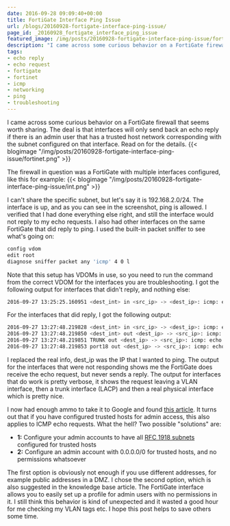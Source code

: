 ```yaml
---
date: 2016-09-28 09:09:40+00:00
title: FortiGate Interface Ping Issue
url: /blogs/20160928-fortigate-interface-ping-issue/
page_id: _20160928_fortigate_interface_ping_issue
featured_image: /img/posts/20160928-fortigate-interface-ping-issue/fortinet.png
description: "I came across some curious behavior on a FortiGate firewall. Interfaces won't send back an echo reply in some cases."
tags:
- echo reply
- echo request
- fortigate
- fortinet
- icmp
- networking
- ping
- troubleshooting
---
```


I came across some curious behavior on a FortiGate firewall that seems worth sharing. The deal is that interfaces will only send back an echo reply if there is an admin user that has a trusted host network corresponding with the subnet configured on that interface. Read on for the details.
{{< blogimage "/img/posts/20160928-fortigate-interface-ping-issue/fortinet.png" >}}
<!-- more -->
The firewall in question was a FortiGate with multiple interfaces configured, like this for example:
{{< blogimage "/img/posts/20160928-fortigate-interface-ping-issue/int.png" >}}

I can't share the specific subnet, but let's say it is 192.168.2.0/24. The interface is up, and as you can see in the screenshot, ping is allowed. I verified that I had done everything else right, and still the interface would not reply to my echo requests. I also had other interfaces on the same FortiGate that did reply to ping. I used the built-in packet sniffer to see what's going on:
```sh
config vdom
edit root
diagnose sniffer packet any 'icmp' 4 0 l
```

Note that this setup has VDOMs in use, so you need to run the command from the correct VDOM for the interfaces you are troubleshooting.
I got the following output for interfaces that didn't reply, and nothing else:
```sh
2016-09-27 13:25:25.160951 <dest_int> in <src_ip> -> <dest_ip>: icmp: echo request
```

For the interfaces that did reply, I got the following output:
```sh
2016-09-27 13:27:48.219828 <dest_int> in <src_ip> -> <dest_ip>: icmp: echo request
2016-09-27 13:27:48.219850 <dest_int> out <dest_ip> -> <src_ip>: icmp: echo reply
2016-09-27 13:27:48.219851 TRUNK out <dest_ip> -> <src_ip>: icmp: echo reply
2016-09-27 13:27:48.219853 port18 out <dest_ip> -> <src_ip>: icmp: echo reply
```

I replaced the real info, dest_ip was the IP that I wanted to ping. The output for the interfaces that were not responding shows me the FortiGate does receive the echo request, but never sends a reply. The output for interfaces that do work is pretty verbose, it shows the request leaving a VLAN interface, then a trunk interface (LACP) and then a real physical interface which is pretty nice.

I now had enough ammo to take it to Google and found [this article](http://kb.fortinet.com/kb/documentLink.do?externalID=10876). It turns out that if you have configured trusted hosts for admin access, this also applies to ICMP echo requests. What the hell? Two possible "solutions" are:

* **1:** Configure your admin accounts to have all [RFC 1918 subnets](https://tools.ietf.org/html/rfc1918) configured for trusted hosts
* **2:** Configure an admin account with 0.0.0.0/0 for trusted hosts, and no permissions whatsoever

The first option is obviously not enough if you use different addresses, for example public addresses in a DMZ. I chose the second option, which is also suggested in the knowledge base article. The FortiGate interface allows you to easily set up a profile for admin users with no permissions in it. I still think this behavior is kind of unexpected and it wasted a good hour for me checking my VLAN tags etc. I hope this post helps to save others some time.

